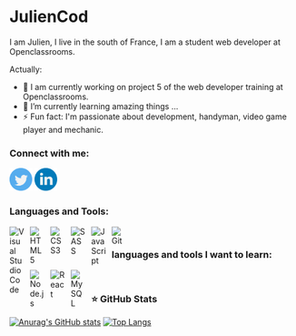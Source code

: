 # JulienCod
I am Julien, I live in the south of France, I am a student web developer at Openclassrooms.

Actually:

- 🔭 I am currently working on project 5 of the web developer training at Openclassrooms.
- 🌱 I’m currently learning amazing things ...
- ⚡ Fun fact: I'm passionate about development, handyman, video game player and mechanic.
<!-- - 📫 How to reach me: email -->




### Connect with me:

<p align="left">
<a href="https://twitter.com/blackdragons34"><img src="./images/twitter.svg" width="40px" alt="logo twitter"></a>
<a href="https://www.linkedin.com/in/julien-crutain/"><img src="./images/linkedin.svg" width="40px" alt="logo twitter"></a>
</p>  

### Languages and Tools:

<img align="left" alt="Visual Studio Code" width="26px" src="https://cdn.jsdelivr.net/gh/devicons/devicon/icons/vscode/vscode-original.svg" style="padding-right:10px;" />
<img align="left" alt="HTML5" width="26px" src="https://cdn.jsdelivr.net/gh/devicons/devicon/icons/html5/html5-original.svg" style="padding-right:10px;" />
<img align="left" alt="CSS3" width="26px" src="https://cdn.jsdelivr.net/gh/devicons/devicon/icons/css3/css3-original.svg" style="padding-right:10px;" />
<img align="left" alt="SASS" width="26px" src="https://cdn.jsdelivr.net/gh/devicons/devicon/icons/sass/sass-original.svg" style="padding-right:10px;" />
<img align="left" alt="JavaScript" width="26px" src="https://cdn.jsdelivr.net/gh/devicons/devicon/icons/javascript/javascript-original.svg" style="padding-right:10px;" />
<img align="left" alt="Git" width="26px" src="https://cdn.jsdelivr.net/gh/devicons/devicon/icons/git/git-original.svg" style="padding-right:10px;" />
</br>

### languages and tools I want to learn:

<img align="left" alt="Node.js" width="26px" src="https://cdn.jsdelivr.net/gh/devicons/devicon/icons/nodejs/nodejs-original.svg" style="padding-right:10px;" />
<img align="left" alt="React" width="26px" src="https://cdn.jsdelivr.net/gh/devicons/devicon/icons/react/react-original.svg" style="padding-right:10px;" />
<img align="left" alt="MySQL" width="26px" src="https://cdn.jsdelivr.net/gh/devicons/devicon/icons/mysql/mysql-original.svg" style="padding-right:10px;" />

</br>

### ⭐ GitHub Stats

[![Anurag's GitHub stats](https://github-readme-stats.vercel.app/api?username=JulienCod&show_icons=true&hide_border=false&title_color=3B1F94f&icon_color=FFE500&bg_color=09131B&text_color=ffffff&border_color=0c1a25)](https://github.com/anuraghazra/github-readme-stats)
[![Top Langs](https://github-readme-stats.vercel.app/api/top-langs/?username=JulienCod&layout=compact&title_color=3B1F94f&icon_color=FFE500&bg_color=09131B&text_color=ffffff&border_color=0c1a25)](https://github.com/anuraghazra/github-readme-stats)
